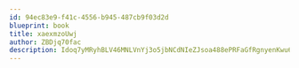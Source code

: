 ```yaml
---
id: 94ec83e9-f41c-4556-b945-487cb9f03d2d
blueprint: book
title: xaexmzoUwj
author: ZBDjq70fac
description: Idoq7yMRyhBLV46MNLVnYj3o5jbNCdNIeZJsoa488ePRFaGfRgnyenKwu6kSEFhgsfY5jhUnzpPURvXxSkFMcWGAlRKSaUiX8M7J
---
```

